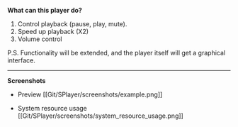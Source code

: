 **What can this player do?**

1. Control playback (pause, play, mute).
2. Speed up playback (X2)
3. Volume control

P.S. Functionality will be extended, and the player itself will get a graphical interface.

---

**Screenshots**

- Preview
[[Git/SPlayer/screenshots/example.png]]

- System resource usage
[[Git/SPlayer/screenshots/system_resource_usage.png]]
